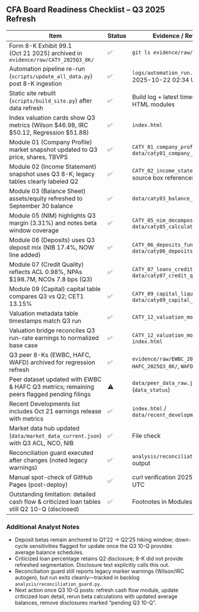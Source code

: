 ## CFA Board Readiness Checklist – Q3 2025 Refresh

| Item | Status | Evidence / Reference |
| --- | --- | --- |
| Form 8-K Exhibit 99.1 (Oct 21 2025) archived in `evidence/raw/CATY_2025Q3_8K/` | ✅ | `git ls evidence/raw/CATY_2025Q3_8K` |
| Automation pipeline re-run (`scripts/update_all_data.py`) post 8-K ingestion | ✅ | `logs/automation_run.log` entry 2025-10-22 02:34 UTC |
| Static site rebuilt (`scripts/build_site.py`) after data refresh | ✅ | Build log + latest timestamps on HTML modules |
| Index valuation cards show Q3 metrics (Wilson $46.98, IRC $50.12, Regression $51.88) | ✅ | `index.html` |
| Module 01 (Company Profile) market snapshot updated to Q3 price, shares, TBVPS | ✅ | `CATY_01_company_profile.html` / `data/caty01_company_profile.json` |
| Module 02 (Income Statement) snapshot uses Q3 8-K; legacy tables clearly labeled Q2 | ✅ | `CATY_02_income_statement.html`, source box references 8-K + 10-Q |
| Module 03 (Balance Sheet) assets/equity refreshed to September 30 balance | ✅ | `data/caty03_balance_sheet.json` |
| Module 05 (NIM) highlights Q3 margin (3.31%) and notes beta window coverage | ✅ | `CATY_05_nim_decomposition.html`, `data/caty05_calculated_tables.json` |
| Module 06 (Deposits) uses Q3 deposit mix (NIB 17.4%, NOW line added) | ✅ | `CATY_06_deposits_funding.html`, `data/caty06_deposits_funding.json` |
| Module 07 (Credit Quality) reflects ACL 0.98%, NPAs $198.7M, NCOs 7.8 bps (Q3) | ✅ | `CATY_07_loans_credit_quality.html`, `data/caty07_credit_quality.json` |
| Module 09 (Capital) capital table compares Q3 vs Q2; CET1 13.15% | ✅ | `CATY_09_capital_liquidity.html`, `data/caty09_capital_liquidity.json` |
| Valuation metadata table timestamps match Q3 run | ✅ | `CATY_12_valuation_model.html` |
| Valuation bridge reconciles Q3 run-rate earnings to normalized base case | ✅ | `CATY_12_valuation_model.html`, `index.html` |
| Q3 peer 8-Ks (EWBC, HAFC, WAFD) archived for regression refresh | ✅ | `evidence/raw/EWBC_2025Q3_8K/`, `HAFC_2025Q3_8K/`, `WAFD_2025Q3_8K/` |
| Peer dataset updated with EWBC & HAFC Q3 metrics; remaining peers flagged pending filings | ⚠️ | `data/peer_data_raw.json` (`data_status`) |
| Recent Developments list includes Oct 21 earnings release with metrics | ✅ | `index.html` / `data/recent_developments.json` |
| Market data hub updated (`data/market_data_current.json`) with Q3 ACL, NCO, NIB | ✅ | File check |
| Reconciliation guard executed after changes (noted legacy warnings) | ✅ | `analysis/reconciliation_guard.py` output |
| Manual spot-check of GitHub Pages (post-deploy) | ✅ | curl verification 2025-10-22 05:41 UTC |
| Outstanding limitation: detailed cash flow & criticized loan tables still Q2 10-Q (disclosed) | ✅ | Footnotes in Modules 02, 04, 07 |

### Additional Analyst Notes
- Deposit betas remain anchored to Q1’22 → Q2’25 hiking window; down-cycle sensitivities flagged for update once the Q3 10-Q provides average balance schedules.
- Criticized loan percentage retains Q2 disclosure; 8-K did not provide refreshed segmentation. Disclosure text explicitly calls this out.
- Reconciliation guard still reports legacy marker warnings (Wilson/IRC autogen), but run exits cleanly—tracked in backlog `analysis/reconciliation_guard.py`.
- Next action once Q3 10-Q posts: refresh cash flow module, update criticized loan detail, rerun beta calculations with updated average balances, remove disclosures marked “pending Q3 10-Q”.

